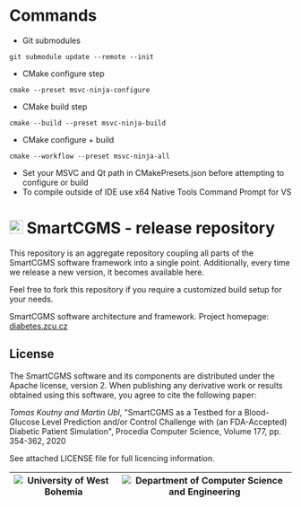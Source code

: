 # Commands

- Git submodules

`git submodule update --remote --init`

- CMake configure step

`cmake --preset msvc-ninja-configure`

- CMake build step

`cmake --build --preset msvc-ninja-build`

- CMake configure + build

`cmake --workflow --preset msvc-ninja-all`

- Set your MSVC and Qt path in CMakePresets.json before attempting to configure or build
- To compile outside of IDE use x64 Native Tools Command Prompt for VS

# <img src="https://diabetes.zcu.cz/img/icon.png" width="24" height="24" /> SmartCGMS - release repository
This repository is an aggregate repository coupling all parts of the SmartCGMS software framework into a single point. Additionally, every time we release a new version, it becomes available here.

Feel free to fork this repository if you require a customized build setup for your needs.

SmartCGMS software architecture and framework.
Project homepage: [diabetes.zcu.cz](https://diabetes.zcu.cz/smartcgms)

## License

The SmartCGMS software and its components are distributed under the Apache license, version 2. When publishing any derivative work or results obtained using this software, you agree to cite the following paper:

_Tomas Koutny and Martin Ubl_, "SmartCGMS as a Testbed for a Blood-Glucose Level Prediction and/or Control Challenge with (an FDA-Accepted) Diabetic Patient Simulation", Procedia Computer Science, Volume 177, pp. 354-362, 2020

See attached LICENSE file for full licencing information.

|![University of West Bohemia](https://www.zcu.cz/en/assets/logo.svg)|![Department of Computer Science and Engineering](https://www.kiv.zcu.cz/site/documents/verejne/katedra/dokumenty/dcse-logo-barevne.png)|
|--|--|
